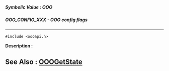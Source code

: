 ##### Symbolic Value : OOO
##### OOO_CONFIG_XXX - OOO config flags
---
```
#include <oooapi.h>
```
**Description :**



**See Also :**
[OOOGetState](/reference/Func/OOOGetState)
---
